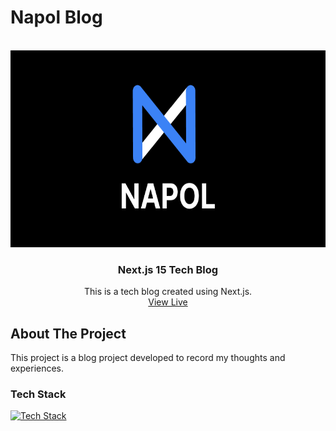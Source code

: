 # Napol Blog

<!-- PROJECT LOGO OR IMAGE-->
<br />
<div align="center">
  <a href="https://napol.dev">
    <img src="src/app/opengraph-image.png" alt="Logo" width="600" height="315">
  </a>

  <h3 align="center">Next.js 15 Tech Blog</h3>

  <p align="center">
    This is a tech blog created using Next.js.
    <br />
    <a href="https://napol.dev">View Live</a>
  </p>
</div>

<!-- ABOUT THE PROJECT -->

## About The Project

This project is a blog project developed to record my thoughts and experiences.

### Tech Stack

[![Tech Stack](https://skillicons.dev/icons?i=next,vercel,tailwind,ts&theme=light)](https://skillicons.dev)
